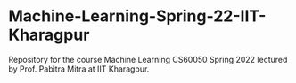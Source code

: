 # Machine-Learning-Spring-22-IIT-Kharagpur
Repository for the course Machine Learning CS60050 Spring 2022 lectured by Prof. Pabitra Mitra at IIT Kharagpur.
